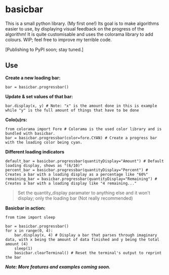 # basicbar

<p>This is a small python library. (My first one!)
Its goal is to make algorithms easier to use, by
displaying visual feedback on the progress of the
algorithm! It is quite customisable and uses the
colorama library to add colours. WIP; feel free
to improve my terrible code.</p>
[Publishing to PyPI soon; stay tuned.]

## Use

**Create a new loading bar:**

```
bar = basicbar.progressbar()
```

**Update & set values of that bar:**
```
bar.display(x, y) # Note: "x" is the amount done in this is example while "y" is the full amount of things that have to be done
```

**Colo(u)rs:**

```
from colorama import Fore # Colorama is the used color library and is bundled with basicbar.
bar = basicbar.progressbar(color=fore.CYAN) # Create a progress bar with the loading color being cyan.
```

**Different loading indicators**

```
default_bar = basicbar.progressbar(quantityDisplay="Amount") # Default loading display, shows as "(6/10)"
percent_bar = basicbar.progressbar(quantityDisplay="Percent") # Creates a bar with a loading display as a percentage like "60%"
remaining_bar = basicbar.progressbar(quantityDisplay="Remaining") # Creates a bar with a loading display like "4 remaining..."
```
>  Set the quantity_display paramater to anything else and it won't display; only the loading bar (Not really recommended)

**Basicbar in action:**

```
from time import sleep

bar = basicbar.progressbar()
for x in range(0, 4):
    bar.display(x, 4) # Display a bar that parses through imaginary data, with x being the amount of data finished and y being the total amount (4)
    sleep(1)
    basicbar.clearTerminal() # Reset the terminal's output to reprint the bar
```

***Note: More features and examples coming soon.***
